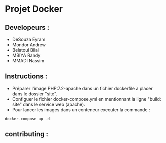 # Projet Docker

## Developeurs :
 - DeSouza Eyram
 - Mondor Andrew
 - Belatoui Bilal
 - MBIYA Randy 
 - MMADI Nassim

## Instructions :
- Préparer l'image PHP:7.2-apache dans un fichier dockerfile à placer dans le dossier "site".
- Configuer le fichier docker-compose.yml en mentionnant la ligne "build: site" dans le service web (apache).
- Pour lancer les images dans un conteneur executer la commande : 

```console
docker-compose up -d
```

## contributing :
